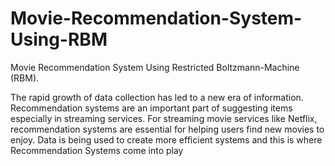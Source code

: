 # Movie-Recommendation-System-Using-RBM
Movie Recommendation System Using Restricted Boltzmann-Machine (RBM).

The rapid growth of data collection has led to a new era of information. Recommendation systems are an important part of suggesting items especially in streaming services. For streaming movie services like Netflix, recommendation systems are essential for helping users find new movies to enjoy. Data is being used to create more efficient systems and this is where Recommendation Systems come into play


